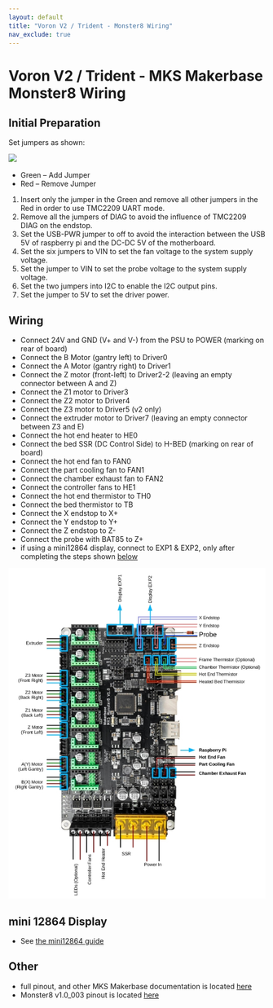 ```yaml
---
layout: default
title: "Voron V2 / Trident - Monster8 Wiring"
nav_exclude: true
---
```


# Voron V2 / Trident - MKS Makerbase Monster8 Wiring

## Initial Preparation 

Set jumpers as shown:

![](./images/v2-monster8-initial-preparation.png)

* Green – Add Jumper
* Red – Remove Jumper
1. Insert only the jumper in the Green and remove all other jumpers in the Red in order to use TMC2209 UART mode.
2. Remove all the jumpers of DIAG to avoid the influence of TMC2209 DIAG on the endstop.
3. Set the USB-PWR jumper to off to avoid the interaction between the USB 5V of raspberry pi and the DC-DC 5V of the motherboard.
4. Set the six jumpers to VIN to set the fan voltage to the system supply voltage.
5. Set the jumper to VIN to set the probe voltage to the system supply voltage.
6. Set the two jumpers into I2C to enable the I2C output pins.
7. Set the jumper to 5V to set the driver power.

## Wiring

* Connect 24V and GND (V+ and V-) from the PSU to POWER (marking on rear of board)
* Connect the B Motor (gantry left) to Driver0
* Connect the A Motor (gantry right) to Driver1
* Connect the Z motor (front-left) to Driver2-2 (leaving an empty connector between A and Z)
* Connect the Z1 motor to Driver3
* Connect the Z2 motor to Driver4
* Connect the Z3 motor to Driver5 (v2 only)
* Connect the extruder motor to Driver7 (leaving an empty connector between Z3 and E)
* Connect the hot end heater to HE0
* Connect the bed SSR (DC Control Side) to H-BED (marking on rear of board)
* Connect the hot end fan to FAN0
* Connect the part cooling fan to FAN1
* Connect the chamber exhaust fan to FAN2
* Connect the controller fans to HE1
* Connect the hot end thermistor to TH0
* Connect the bed thermistor to TB
* Connect the X endstop to X+
* Connect the Y endstop to Y+
* Connect the Z endstop to Z-
* Connect the probe with BAT85 to Z+
* if using a mini12864 display, connect to EXP1 & EXP2, only after completing the steps shown [below](#mini-12864-Display)

![](./images/v2_monster8_wiring.png)

## mini 12864 Display
* See [the mini12864 guide](./mini12864_klipper_guide.md)

## Other
* full pinout, and other MKS Makerbase documentation is located [here](https://github.com/makerbase-mks/MKS-Monster8/)
* Monster8 v1.0_003 pinout is located [here](https://github.com/makerbase-mks/MKS-Monster8/blob/main/hardware/MKS%20Monster8%20V1.0_003/MKS%20Monster8%20V1.0_003%20PIN.pdf)
